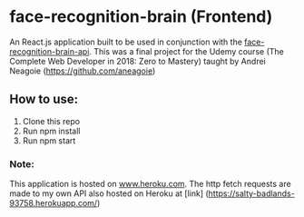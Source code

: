 # face-recognition-brain (Frontend)

 An React.js application built to be used in conjunction with the [face-recognition-brain-api](https://github.com/vtam2012/face-recognition-brain-api). This was a final project for the Udemy course (The Complete Web Developer in 2018: Zero to Mastery) taught by Andrei Neagoie (https://github.com/aneagoie)

## How to use:

1. Clone this repo
2. Run npm install
3. Run npm start

### Note:
This application is hosted on www.heroku.com. The http fetch requests are made to my own API also hosted on Heroku at [link] (https://salty-badlands-93758.herokuapp.com/)

